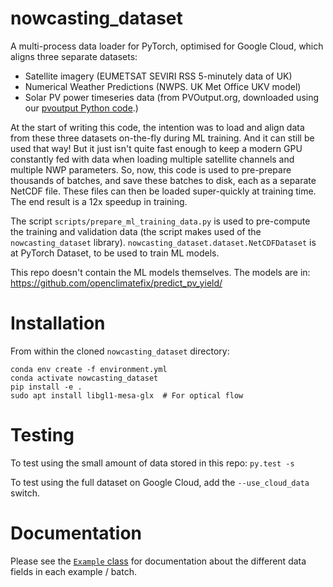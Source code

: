 # nowcasting_dataset
A multi-process data loader for PyTorch,
optimised for Google Cloud, which aligns three separate datasets:

* Satellite imagery (EUMETSAT SEVIRI RSS 5-minutely data of UK)
* Numerical Weather Predictions (NWPS.  UK Met Office UKV model)
* Solar PV power timeseries data (from PVOutput.org, downloaded using
  our [pvoutput Python
  code](https://github.com/openclimatefix/pvoutput).)
  
At the start of writing this code, the intention was to load and align
data from these three datasets on-the-fly during ML training.  And it
can still be used that way!  But it just isn't quite fast enough to
keep a modern GPU constantly fed with data when loading multiple
satellite channels and multiple NWP parameters.  So, now, this code is
used to pre-prepare thousands of batches, and save these batches to
disk, each as a separate NetCDF file.  These files can then be loaded
super-quickly at training time.  The end result is a 12x speedup in
training.

The script `scripts/prepare_ml_training_data.py` is used to
pre-compute the training and validation data (the script makes used of the
`nowcasting_dataset` library).
`nowcasting_dataset.dataset.NetCDFDataset` is at PyTorch Dataset, to
be used to train ML models.

This repo doesn't contain the ML models themselves.  The models are
in: https://github.com/openclimatefix/predict_pv_yield/

# Installation

From within the cloned `nowcasting_dataset` directory:

```shell
conda env create -f environment.yml
conda activate nowcasting_dataset
pip install -e .
sudo apt install libgl1-mesa-glx  # For optical flow
```

# Testing

To test using the small amount of data stored in this repo: `py.test -s`

To test using the full dataset on Google Cloud, add the `--use_cloud_data` switch.

# Documentation

Please see the [`Example` class](https://github.com/openclimatefix/nowcasting_dataset/blob/main/nowcasting_dataset/example.py) for documentation about the different data fields in each example / batch.
